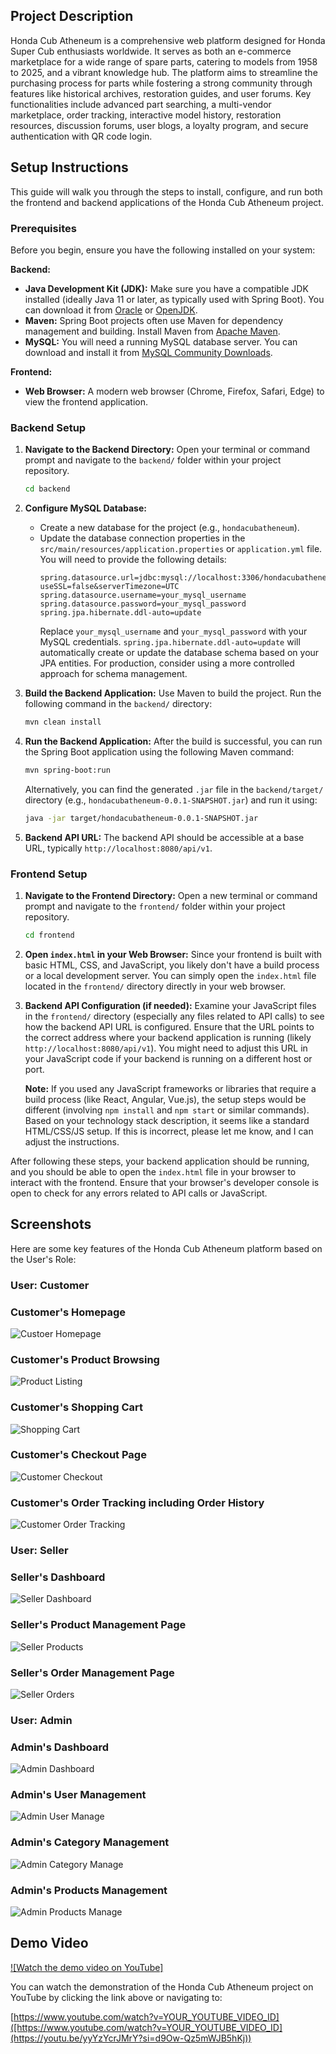 ## Project Description

Honda Cub Atheneum is a comprehensive web platform designed for Honda Super Cub enthusiasts worldwide. It serves as both an e-commerce marketplace for a wide range of spare parts, catering to models from 1958 to 2025, and a vibrant knowledge hub. The platform aims to streamline the purchasing process for parts while fostering a strong community through features like historical archives, restoration guides, and user forums. Key functionalities include advanced part searching, a multi-vendor marketplace, order tracking, interactive model history, restoration resources, discussion forums, user blogs, a loyalty program, and secure authentication with QR code login.

## Setup Instructions

This guide will walk you through the steps to install, configure, and run both the frontend and backend applications of the Honda Cub Atheneum project.

### Prerequisites

Before you begin, ensure you have the following installed on your system:

**Backend:**

* **Java Development Kit (JDK):** Make sure you have a compatible JDK installed (ideally Java 11 or later, as typically used with Spring Boot). You can download it from [Oracle](https://www.oracle.com/java/technologies/javase-downloads.html) or [OpenJDK](https://openjdk.java.net/).
* **Maven:** Spring Boot projects often use Maven for dependency management and building. Install Maven from [Apache Maven](https://maven.apache.org/download.cgi).
* **MySQL:** You will need a running MySQL database server. You can download and install it from [MySQL Community Downloads](https://dev.mysql.com/downloads/community/).

**Frontend:**

* **Web Browser:** A modern web browser (Chrome, Firefox, Safari, Edge) to view the frontend application.

### Backend Setup

1.  **Navigate to the Backend Directory:**
    Open your terminal or command prompt and navigate to the `backend/` folder within your project repository.

    ```bash
    cd backend
    ```

2.  **Configure MySQL Database:**
    * Create a new database for the project (e.g., `hondacubatheneum`).
    * Update the database connection properties in the `src/main/resources/application.properties` or `application.yml` file. You will need to provide the following details:
        ```properties
        spring.datasource.url=jdbc:mysql://localhost:3306/hondacubatheneum?useSSL=false&serverTimezone=UTC
        spring.datasource.username=your_mysql_username
        spring.datasource.password=your_mysql_password
        spring.jpa.hibernate.ddl-auto=update
        ```
        Replace `your_mysql_username` and `your_mysql_password` with your MySQL credentials. `spring.jpa.hibernate.ddl-auto=update` will automatically create or update the database schema based on your JPA entities. For production, consider using a more controlled approach for schema management.

3.  **Build the Backend Application:**
    Use Maven to build the project. Run the following command in the `backend/` directory:

    ```bash
    mvn clean install
    ```

4.  **Run the Backend Application:**
    After the build is successful, you can run the Spring Boot application using the following Maven command:

    ```bash
    mvn spring-boot:run
    ```
    Alternatively, you can find the generated `.jar` file in the `backend/target/` directory (e.g., `hondacubatheneum-0.0.1-SNAPSHOT.jar`) and run it using:
    ```bash
    java -jar target/hondacubatheneum-0.0.1-SNAPSHOT.jar
    ```

5.  **Backend API URL:**
    The backend API should be accessible at a base URL, typically `http://localhost:8080/api/v1`.

### Frontend Setup

1.  **Navigate to the Frontend Directory:**
    Open a new terminal or command prompt and navigate to the `frontend/` folder within your project repository.

    ```bash
    cd frontend
    ```

2.  **Open `index.html` in your Web Browser:**
    Since your frontend is built with basic HTML, CSS, and JavaScript, you likely don't have a build process or a local development server. You can simply open the `index.html` file located in the `frontend/` directory directly in your web browser.

3.  **Backend API Configuration (if needed):**
    Examine your JavaScript files in the `frontend/` directory (especially any files related to API calls) to see how the backend API URL is configured. Ensure that the URL points to the correct address where your backend application is running (likely `http://localhost:8080/api/v1`). You might need to adjust this URL in your JavaScript code if your backend is running on a different host or port.

    **Note:** If you used any JavaScript frameworks or libraries that require a build process (like React, Angular, Vue.js), the setup steps would be different (involving `npm install` and `npm start` or similar commands). Based on your technology stack description, it seems like a standard HTML/CSS/JS setup. If this is incorrect, please let me know, and I can adjust the instructions.

After following these steps, your backend application should be running, and you should be able to open the `index.html` file in your browser to interact with the frontend. Ensure that your browser's developer console is open to check for any errors related to API calls or JavaScript.

## Screenshots

Here are some key features of the Honda Cub Atheneum platform based on the User's Role:

### User: Customer

### Customer's Homepage
![Custoer Homepage](Frontend/Project_Screenshots/Customer_Homepage.png)

### Customer's Product Browsing
![Product Listing](Frontend/Project_Screenshots/Customer_Products_Page.png)


### Customer's Shopping Cart 
![Shopping Cart](Frontend/Project_Screenshots/Customer_Cart_Page.png)

### Customer's Checkout Page
![Customer Checkout](Frontend/Project_Screenshots/Customer_Checkout_Page.png)

### Customer's Order Tracking including Order History
![Customer Order Tracking](Frontend/Project_Screenshots/Customer_Order_History.png)

### User: Seller

### Seller's Dashboard
![Seller Dashboard](Frontend/Project_Screenshots/Seller_Dashboard.png)

### Seller's Product Management Page
![Seller Products](Frontend/Project_Screenshots/Seller_Product_Page.png)


### Seller's Order Management Page
![Seller Orders](Frontend/Project_Screenshots/Seller_Order_Page.png)


### User: Admin

### Admin's Dashboard
![Admin Dashboard](Frontend/Project_Screenshots/Admin_Dashboard.png)

### Admin's User Management
![Admin User Manage](Frontend/Project_Screenshots/Admin_User_Manage_Page.png)

### Admin's Category Management
![Admin Category Manage](Frontend/Project_Screenshots/Admin_Category_Management.png)

### Admin's Products Management
![Admin Products Manage](Frontend/Project_Screenshots/Admin_Sparepart_Management.png)


## Demo Video

[![Watch the demo video on YouTube]]([https://youtu.be/yyYzYcrJMrY?si=d9Ow-Qz5mWJB5hKj](https://youtu.be/yyYzYcrJMrY?si=d9Ow-Qz5mWJB5hKj))

You can watch the demonstration of the Honda Cub Atheneum project on YouTube by clicking the link above or navigating to:

[https://www.youtube.com/watch?v=YOUR_YOUTUBE_VIDEO_ID]([https://www.youtube.com/watch?v=YOUR_YOUTUBE_VIDEO_ID](https://youtu.be/yyYzYcrJMrY?si=d9Ow-Qz5mWJB5hKj))



